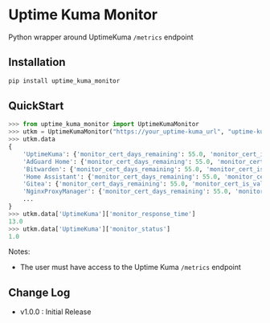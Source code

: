 # Uptime Kuma Monitor

Python wrapper around UptimeKuma `/metrics` endpoint

## Installation

```bash
pip install uptime_kuma_monitor
```

## QuickStart

```python
>>> from uptime_kuma_monitor import UptimeKumaMonitor
>>> utkm = UptimeKumaMonitor("https://your_uptime-kuma_url", "uptime-kuma_username", "uptime-kuma_password")
>>> utkm.data
{
    'UptimeKuma': {'monitor_cert_days_remaining': 55.0, 'monitor_cert_is_valid': 1.0, 'monitor_response_time': 141.0, 'monitor_status': 1.0},
    'AdGuard Home': {'monitor_cert_days_remaining': 55.0, 'monitor_cert_is_valid': 1.0, 'monitor_response_time': 22.0, 'monitor_status': 1.0},
    'Bitwarden': {'monitor_cert_days_remaining': 55.0, 'monitor_cert_is_valid': 1.0, 'monitor_response_time': 17.0, 'monitor_status': 1.0},
    'Home Assistant': {'monitor_cert_days_remaining': 55.0, 'monitor_cert_is_valid': 1.0, 'monitor_response_time': 114.0, 'monitor_status': 1.0},
    'Gitea': {'monitor_cert_days_remaining': 55.0, 'monitor_cert_is_valid': 1.0, 'monitor_response_time': 2331.0, 'monitor_status': 1.0},
    'NginxProxyManager': {'monitor_cert_days_remaining': 55.0, 'monitor_cert_is_valid': 1.0, 'monitor_response_time': 18.0, 'monitor_status': 1.0},
    ...
}
>>> utkm.data['UptimeKuma']['monitor_response_time']
13.0
>>> utkm.data['UptimeKuma']['monitor_status']
1.0
```

Notes:

- The user must have access to the Uptime Kuma `/metrics` endpoint

## Change Log

- v1.0.0 : Initial Release